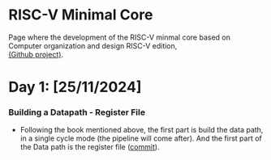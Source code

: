 # RISC-V Minimal Core
<link rel="stylesheet" type="text/css" href="/css/style.css">

Page where the development of the RISC-V minmal core based on Computer organization and design RISC-V edition,  
[(Github project)](https://github.com/DiscreteVic/RISC-V-minimal-core).

# Day 1: [25/11/2024]

### Building a Datapath - Register File

- Following the book mentioned above, the first part is build the data path, in a single cycle mode (the pipeline will come after). And the first part of the Data path is the register file ([commit](https://github.com/DiscreteVic/RISC-V-minimal-core/commit/1b87704ab9d8966ae78004c4da8fd2f958c1b25d)).



